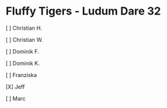 # Fluffy Tigers - Ludum Dare 32

[ ] Christian H.

[ ] Christian W.

[ ] Dominik F.

[ ] Dominik K.

[ ] Franziska 

[X] Jeff

[ ] Marc
